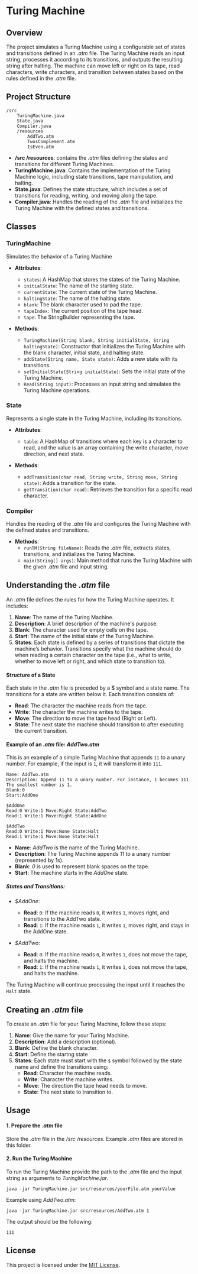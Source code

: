# Turing Machine

## Overview

The project simulates a Turing Machine using a configurable set of states and transitions defined in an *.atm* file. The Turing Machine reads an input string, processes it according to its transitions, and outputs the resulting string after halting. The machine can move left or right on its tape, read characters, write characters, and transition between states based on the rules defined in the *.atm* file.

## Project Structure

```
/src
    TuringMachine.java
    State.java
    Compiler.java
    /resources
        AddTwo.atm
        TwosComplement.atm
        IsEven.atm
```

- **/src /resources**: contains the *.atm* files defining the states and transitions for different Turing Machines.
- **TuringMachine.java**: Contains the implementation of the Turing Machine logic, including state transitions, tape manipulation, and halting.
- **State.java**: Defines the state structure, which includes a set of transitions for reading, writing, and moving along the tape.
- **Compiler.java**: Handles the reading of the *.atm* file and initializes the Turing Machine with the defined states and transitions.

## Classes

### TuringMachine

Simulates the behavior of a Turing Machine

- **Attributes**:

  - `states`: A HashMap that stores the states of the Turing Machine.
  - `initialState`: The name of the starting state.
  - `currentState`: The current state of the Turing Machine.
  - `haltingState`: The name of the halting state.
  - `blank`: The blank character used to pad the tape.
  - `tapeIndex`: The current position of the tape head.
  - `tape`: The StringBuilder representing the tape.

- **Methods**:

  - `TuringMachine(String blank, String initialState, String haltingState)`: Constructor that initializes the Turing Machine with the blank character, initial state, and halting state.
  - `addState(String name, State state)`: Adds a new state with its transitions.
  - `setInitialState(String initialState)`: Sets the initial state of the Turing Machine.
  - `Read(String input)`: Processes an input string and simulates the Turing Machine operations.

### State

Represents a single state in the Turing Machine, including its transitions.

- **Attributes**:

    - `table`: A HashMap of transitions where each key is a character to read, and the value is an array containing the write character, move direction, and next state.

- **Methods**:

    - `addTransition(char read, String write, String move, String state)`: Adds a transition for the state.
    - `getTransition(char read)`: Retrieves the transition for a specific read character.

### Compiler

Handles the reading of the *.atm* file and configures the Turing Machine with the defined states and transitions.

- **Methods**:
    - `runTM(String fileName)`: Reads the *.atm* file, extracts states, transitions, and initializes the Turing Machine.
    - `main(String[] args)`: Main method that runs the Turing Machine with the given *.atm* file and input string.

## Understanding the *.atm* file

An *.atm* file defines the rules for how the Turing Machine operates. It includes:

1. **Name**: The name of the Turing Machine.
2. **Description**: A brief description of the machine's purpose.
3. **Blank**: The character used for empty cells on the tape.
4. **Start**: The name of the initial state of the Turing Machine.
5. **States**: Each state is defined by a series of transitions that dictate the machine’s behavior. Transitions specify what the machine should
   do when reading a certain character on the tape (i.e., what to write, whether to move left or right, and which state to transition to).

#### Structure of a State

Each state in the _.atm_ file is preceded by a $ symbol and a state name. The transitions for a state are written below it. Each transition 
consists of:

- **Read**: The character the machine reads from the tape.
- **Write**: The character the machine writes to the tape.
- **Move**: The direction to move the tape head (Right or Left).
- **State**: The next state the machine should transition to after executing the current transition.

#### Example of an _.atm_ file: *AddTwo.atm*

This is an example of a simple Turing Machine that appends `11` to a unary number. For example, if the input is `1`, it will transform it into 
`111`.

```
Name: AddTwo.atm
Description: Append 11 to a unary number. For instance, 1 becomes 111. The smallest number is 1.
Blank:0
Start:AddOne

$AddOne
Read:0 Write:1 Move:Right State:AddTwo
Read:1 Write:1 Move:Right State:AddOne

$AddTwo
Read:0 Write:1 Move:None State:Halt
Read:1 Write:1 Move:None State:Halt
```

- **Name**: _AddTwo_ is the name of the Turing Machine.
- **Description**: The Turing Machine appends _11_ to a unary number (represented by 1s).
- **Blank**: _0_ is used to represent blank spaces on the tape.
- **Start**: The machine starts in the _AddOne_ state.

##### States and Transitions:

- *$AddOne*:

    - **Read**: `0`: If the machine reads `0`, it writes `1`, moves right, and transitions to the AddTwo state.
    - **Read**: `1`: If the machine reads `1`, it writes `1`, moves right, and stays in the AddOne state.

- *$AddTwo*:

    - **Read**: `0`: If the machine reads `0`, it writes `1`, does not move the tape, and halts the machine.
    - **Read**: `1`: If the machine reads `1`, it writes `1`, does not move the tape, and halts the machine.

The Turing Machine will continue processing the input until it reaches the `Halt` state.

## Creating an *.atm* file

To create an *.atm* file for your Turing Machine, follow these steps:

1. **Name**: Give the name for your Turing Machine.
2. **Description**: Add a description (optional).
3. **Blank**: Define the blank character.
4. **Start**: Define the startng state
5. **States**: Each state must start with the `$` symbol followed by the state name and define the transitions using:
    - **Read**: Character the machine reads.
    - **Write**: Character the machine writes.
    - **Move**: The direction the tape head needs to move.
    - **State**: The next state to transition to.

## Usage

#### 1. Prepare the *.atm* file

Store the *.atm* file in the */src /resources*. Example *.atm* files are stored in this folder.

#### 2. Run the Turing Machine

To run the Turing Machine provide the path to the *.atm* file and the input string as arguments to *TuringMachine.jar*.

```
java -jar TuringMachine.jar src/resources/yourFile.atm yourValue
```

Example using *AddTwo.atm*:

```
java -jar TuringMachine.jar src/resources/AddTwo.atm 1
```

The output should be the following:

```
111
```

## License

This project is licensed under the [MIT License](LICENSE.md).